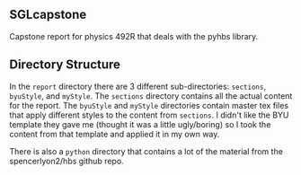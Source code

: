 ## SGLcapstone

Capstone report for physics 492R that deals with the pyhbs library.

## Directory Structure

In the ``report`` directory there are 3 different sub-directories: ``sections``, ``byuStyle``, and ``myStyle``. The ``sections`` directory contains all the actual content for the report. The ``byuStyle`` and ``myStyle`` directories contain master tex files that apply different styles to the content from ``sections``. I didn't like the BYU template they gave me (thought it was a little ugly/boring) so I took the content from that template and applied it in my own way. 

There is also a ``python`` directory that contains a lot of the material from the spencerlyon2/hbs github repo.
